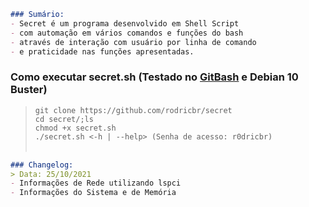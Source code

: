 ```markdown
### Sumário:
- Secret é um programa desenvolvido em Shell Script
- com automação em vários comandos e funções do bash
- através de interação com usuário por linha de comando
- e praticidade nas funções apresentadas.
```

### Como executar secret.sh (Testado no [GitBash](https://git-scm.com/downloads) e Debian 10 Buster)
> `git clone https://github.com/rodricbr/secret` <br>
> `cd secret/;ls` <br>
> `chmod +x secret.sh` <br>
> `./secret.sh <-h | --help> (Senha de acesso: r0dricbr)` </br> </br>

```markdown
### Changelog:
> Data: 25/10/2021
- Informações de Rede utilizando lspci
- Informações do Sistema e de Memória
```
